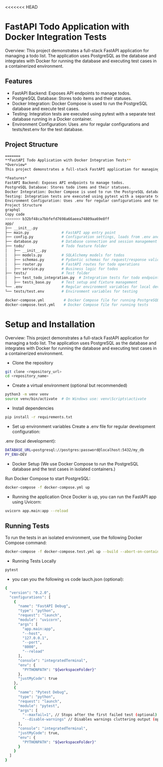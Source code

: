 <<<<<<< HEAD
# FastAPI Todo Application with Docker Integration Tests

Overview: This project demonstrates a full-stack FastAPI application for managing a todo list. The application uses PostgreSQL as the database and integrates with Docker for running the database and executing test cases in a containerized environment.

## Features

- FastAPI Backend: Exposes API endpoints to manage todos.
- PostgreSQL Database: Stores todo items and their statuses.
- Docker Integration: Docker Compose is used to run the PostgreSQL database and execute test cases.
- Testing: Integration tests are executed using pytest with a separate test database running in a Docker container.
- Environment Configuration: Uses .env for regular configurations and tests/test.env for the test database.

## Project Structure

```bash
=======
**FastAPI Todo Application with Docker Integration Tests**
*Overview*
This project demonstrates a full-stack FastAPI application for managing a todo list. The application uses PostgreSQL as the database and integrates with Docker for running the database and executing test cases in a containerized environment.

*Features*
FastAPI Backend: Exposes API endpoints to manage todos.
PostgreSQL Database: Stores todo items and their statuses.
Docker Integration: Docker Compose is used to run the PostgreSQL database and execute test cases.
Testing: Integration tests are executed using pytest with a separate test database running in a Docker container.
Environment Configuration: Uses .env for regular configurations and tests/test.env for the test database.
Project Structure
graphql
Copy code
>>>>>>> b32bf48ca7bbfefd7698a66aeea74809aa69e8ff
app/
├── __init__.py
├── main.py               # FastAPI app entry point
├── config.py             # Configuration settings, loads from .env and test.env
├── database.py           # Database connection and session management
├── todo/                 # Todo feature folder
│   ├── __init__.py
│   ├── models.py         # SQLAlchemy models for todos
│   ├── schemas.py        # Pydantic schemas for request/response validation
│   ├── router.py         # FastAPI routes for todo operations
│   ├── service.py        # Business logic for todos
├── tests/                # Test folder
│   ├── test_todo_integration.py  # Integration tests for todo endpoints
│   ├── tests_base.py     # Test setup and fixture management
└── .env                  # Regular environment variables for local development
└── tests/test.env        # Environment variables for testing

docker-compose.yml         # Docker Compose file for running PostgreSQL and FastAPI
docker-compose.test.yml    # Docker Compose file for running tests
```

# Setup and Installation

Overview: This project demonstrates a full-stack FastAPI application for managing a todo list. The application uses PostgreSQL as the database and integrates with Docker for running the database and executing test cases in a containerized environment.

- Clone the repository

```bash
git clone <repository_url>
cd <repository_name>
```

- Create a virtual environment (optional but recommended)

```bash
python3 -m venv venv
source venv/bin/activate  # On Windows use: venv\Scripts\activate
```

- Install dependencies

```bash
pip install -r requirements.txt
```

- Set up environment variables Create a .env file for regular development configuration:

.env (local development):

```bash
DATABASE_URL=postgresql://postgres:password@localhost:5432/my_db
PY_ENV=DEV
```

- Docker Setup (We use Docker Compose to run the PostgreSQL database and the test cases in isolated containers.)

Run Docker Compose to start PostgreSQL:

```bash
docker-compose -f docker-compose.yml up
```

- Running the application
  Once Docker is up, you can run the FastAPI app using Uvicorn:

```bash
uvicorn app.main:app --reload
```

## Running Tests

To run the tests in an isolated environment, use the following Docker Compose command:

```bash
docker-compose -f docker-compose.test.yml up --build --abort-on-container-exit
```

- Running Tests Locally

```bash
pytest
```

- you can you the following vs code lauch.json (optional):

```bash
{
  "version": "0.2.0",
  "configurations": [
    {
      "name": "FastAPI Debug",
      "type": "python",
      "request": "launch",
      "module": "uvicorn",
      "args": [
        "app.main:app",
        "--host",
        "127.0.0.1",
        "--port",
        "8000",
        "--reload"
      ],
      "console": "integratedTerminal",
      "env": {
        "PYTHONPATH": "${workspaceFolder}"
      },
      "justMyCode": true
    },
    {
      "name": "Pytest Debug",
      "type": "python",
      "request": "launch",
      "module": "pytest",
      "args": [
        "--maxfail=1", // Stops after the first failed test (optional)
        "--disable-warnings" // Disables warnings cluttering output (optional)
      ],
      "console": "integratedTerminal",
      "justMyCode": true,
      "env": {
        "PYTHONPATH": "${workspaceFolder}"
      }
    }
  ]
}

```
